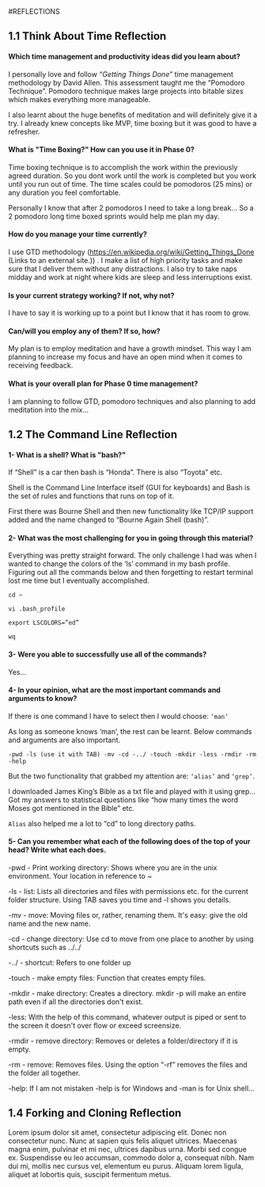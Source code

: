 [//]: # (your comment goes here)
[//]: # (this comment added by me locally)



#REFLECTIONS

## 1.1 Think About Time Reflection

#### Which time management and productivity ideas did you learn about?

I personally love and follow <I>“Getting Things Done”</I> time management methodology by David Allen. This assessment taught me the “Pomodoro Technique”. Pomodoro technique makes large projects into bitable sizes which makes everything more manageable.

 

I also learnt about the huge benefits of meditation and will definitely give it a try. I already knew concepts like MVP, time boxing but it was good to have a refresher.

 

#### What is "Time Boxing?" How can you use it in Phase 0?

Time boxing technique is to accomplish the work within the previously agreed duration. So you dont work until the work is completed but you work until you run out of time. The time scales could be pomodoros (25 mins) or any duration you feel comfortable.

 
Personally I know that after 2 pomodoros I need to take a long break… So a 2 pomodoro long time boxed sprints would help me plan my day.

 
#### How do you manage your time currently?

I use GTD methodology (https://en.wikipedia.org/wiki/Getting_Things_Done (Links to an external site.)) . I make a list of high priority tasks and make sure that I deliver them without any distractions. I also try to take naps midday and work at night where kids are sleep and less interruptions exist.

 
#### Is your current strategy working? If not, why not?

I have to say it is working up to a point but I know that it has room to grow.

 
#### Can/will you employ any of them? If so, how?

My plan is to employ meditation and have a growth mindset. This way I am planning to increase my focus and have an open mind when it comes to receiving feedback.

 
 #### What is your overall plan for Phase 0 time management?

I am planning to follow GTD, pomodoro techniques and also planning to add meditation into the mix...



## 1.2 The Command Line Reflection

#### 1- What is a shell? What is "bash?"

If “Shell” is a car then bash is “Honda”. There is also “Toyota” etc.

Shell is the Command Line Interface itself (GUI for keyboards) and Bash is the set of rules and functions that runs on top of it.

First there was Bourne Shell and then new functionality like TCP/IP support added and the name changed to “Bourne Again Shell (bash)”.

 
#### 2- What was the most challenging for you in going through this material?

Everything was pretty straight forward. The only challenge I had was when I wanted to change the colors of the ‘ls’ command in my bash profile. Figuring out all the commands below and then forgetting to restart terminal  lost me time but I eventually accomplished.

````
cd ~
````

````
vi .bash_profile
````

````
export LSCOLORS=”ed”
````

````
wq
````

#### 3- Were you able to successfully use all of the commands?

Yes...

#### 4- In your opinion, what are the most important commands and arguments to know?

If there is one command I have to select then I would choose: ```` ‘man’ ````

As long as someone knows ‘man’, the rest can be learnt. Below commands and arguments are also important.

````
-pwd -ls (use it with TAB) -mv -cd -../ -touch -mkdir -less -rmdir -rm -help
````

But the two functionality that grabbed my attention are: ```` ‘alias’ ```` and ```` ‘grep’ ````.

I downloaded James King’s Bible as a txt file and played with it using grep… Got my answers to statistical questions like  “how many times the word Moses got mentioned  in the Bible” etc.

```` Alias ```` also helped me a lot to “cd” to long directory paths.

#### 5- Can you remember what each of the following does of the top of your head? Write what each does.

-pwd - Print working directory: Shows where you are in the unix environment. Your location in reference to ~

 -ls - list: Lists all directories and files with permissions etc. for the current folder structure. Using TAB saves you time and -l shows you details.

 -mv - move: Moving files or, rather, renaming them. It's easy: give the old name and the new name.

 -cd - change directory: Use cd to move from one place to another by using shortcuts such as ../../

 -../ - shortcut: Refers to one folder up

 -touch - make empty files: Function that creates empty files.

 -mkdir - make directory: Creates a directory. mkdir -p will make an entire path even if all the directories don't exist.

 -less: With the help of this command, whatever output is piped or sent to the screen it doesn't over flow or exceed screensize.

 -rmdir - remove directory: Removes or deletes a folder/directory if it is empty.

 -rm - remove: Removes files. Using the option “-rf” removes the files and the folder all together.

-help: If I am not mistaken -help is for Windows and -man is for Unix shell...


## 1.4 Forking and Cloning Reflection
Lorem ipsum dolor sit amet, consectetur adipiscing elit. Donec non consectetur nunc. Nunc at sapien quis felis aliquet ultrices. Maecenas magna enim, pulvinar et mi nec, ultrices dapibus urna. Morbi sed congue ex. Suspendisse eu leo accumsan, commodo dolor a, consequat nibh. Nam dui mi, mollis nec cursus vel, elementum eu purus. Aliquam lorem ligula, aliquet at lobortis quis, suscipit fermentum metus.
